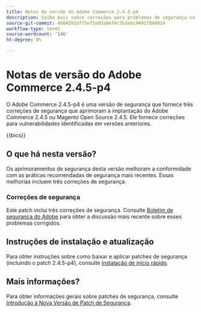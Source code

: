 ```yaml
---
title: Notas de versão do Adobe Commerce 2.4.5-p4
description: Saiba mais sobre correções para problemas de segurança na versão 2.4.5-p4 do Adobe Commerce.
source-git-commit: 4684591dff5e71e0da0ef4c7b3edc9491f849814
workflow-type: tm+mt
source-wordcount: '146'
ht-degree: 0%

---
```



# Notas de versão do Adobe Commerce 2.4.5-p4

O Adobe Commerce 2.4.5-p4 é uma versão de segurança que fornece três correções de segurança que aprimoram a implantação do Adobe Commerce 2.4.5 ou Magento Open Source 2.4.5. Ele fornece correções para vulnerabilidades identificadas em versões anteriores.

{{bics}}

## O que há nesta versão?

Os aprimoramentos de segurança desta versão melhoram a conformidade com as práticas recomendadas de segurança mais recentes. Essas melhorias incluem três correções de segurança.

### Correções de segurança

Este patch inclui três correções de segurança. Consulte [Boletim de segurança do Adobe](https://helpx.adobe.com/security/products/magento/apsb23-42.html) para obter a discussão mais recente sobre esses problemas corrigidos.


## Instruções de instalação e atualização

Para obter instruções sobre como baixar e aplicar patches de segurança (incluindo o patch 2.4.5-p4), consulte [Instalação de início rápido](../../../installation/composer.md).

## Mais informações?

Para obter informações gerais sobre patches de segurança, consulte [Introdução à Nova Versão de Patch de Segurança](https://community.magento.com/t5/Magento-DevBlog/Introducing-the-New-Security-Patch-Release/ba-p/141287).
